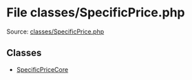 File classes/SpecificPrice.php
=========

Source: [classes/SpecificPrice.php](https://github.com/PrestaShop/PrestaShop/blob/1.6.0.10/classes/SpecificPrice.php)


Classes
-------

* [SpecificPriceCore](class.SpecificPriceCore.md)

